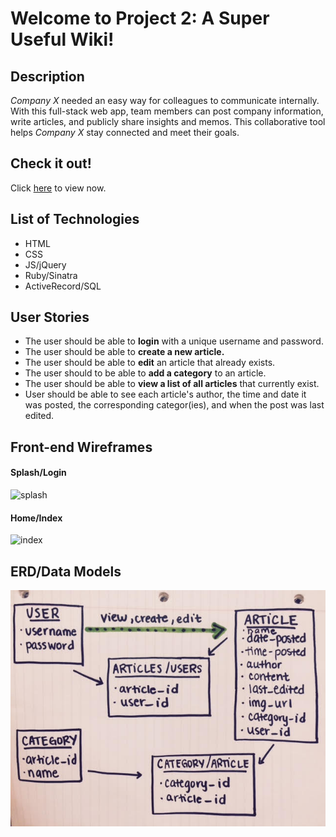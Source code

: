 # Welcome to Project 2: A Super Useful Wiki!

## Description
*Company X* needed an easy way for colleagues to communicate internally. With this full-stack web app, team members can post company information, write articles, and publicly share insights and memos. This collaborative tool helps *Company X* stay connected and meet their goals.

## Check it out!

Click [here](http://kimhart.github.io/Project2_Wiki/) to view now.

## List of Technologies
* HTML
* CSS
* JS/jQuery
* Ruby/Sinatra
* ActiveRecord/SQL

## User Stories
* The user should be able to **login** with a unique username and password.
* The user should be able to **create a new article.**
* The user should be able to **edit** an article that already exists.
* The user should to be able to **add a category** to an article.
* The user should be able to **view a list of all articles** that currently exist.
* User should be able to see each article's author, the time and date it was posted, the corresponding categor(ies), and when the post was last edited. 

## Front-end Wireframes
#### Splash/Login
![splash](/public/img/WF_splash_login.jpg)
#### Home/Index
![index](/public/img/WF_index_page.jpg)

## ERD/Data Models 

![ERD](/public/img/ERD.jpg)
